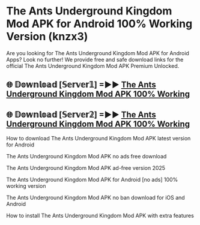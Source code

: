 # The Ants Underground Kingdom Mod APK for Android 100% Working Version (knzx3)

Are you looking for The Ants Underground Kingdom Mod APK for Android Apps? Look no further! We provide free and safe download links for the official The Ants Underground Kingdom Mod APK Premium Unlocked.

## 🌐 𝔻𝕠𝕨𝕟𝕝𝕠𝕒𝕕 [𝕊𝕖𝕣𝕧𝕖𝕣𝟙] =►► [The Ants Underground Kingdom Mod APK 100% Working](https://modyoloo.pages.dev?q=The+Ants+Underground+Kingdom+Mod+APK)

## 🌐 𝔻𝕠𝕨𝕟𝕝𝕠𝕒𝕕 [𝕊𝕖𝕣𝕧𝕖𝕣𝟚] =►► [The Ants Underground Kingdom Mod APK 100% Working](https://modyoloo.pages.dev?q=The+Ants+Underground+Kingdom+Mod+APK)

How to download The Ants Underground Kingdom Mod APK latest version for Android

The Ants Underground Kingdom Mod APK no ads free download

The Ants Underground Kingdom Mod APK ad-free version 2025

The Ants Underground Kingdom Mod APK for Android [no ads] 100% working version

The Ants Underground Kingdom Mod APK no ban download for iOS and Android

How to install The Ants Underground Kingdom Mod APK with extra features